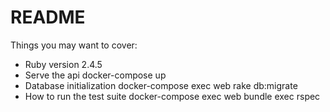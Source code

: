 # README

Things you may want to cover:

* Ruby version
2.4.5
* Serve the api
docker-compose up
* Database initialization
docker-compose exec web rake db:migrate
* How to run the test suite
docker-compose exec web bundle exec rspec

